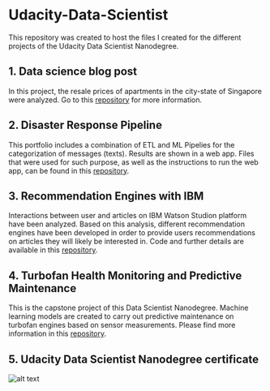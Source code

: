 # Udacity-Data-Scientist
This repository was created to host the files I created for the different projects of the Udacity Data Scientist Nanodegree.
## 1. Data science blog post
In this project, the resale prices of apartments in the city-state of Singapore were analyzed. Go to this [repository](https://github.com/Luis-Conti/Udacity-Data-Scientist/blob/main/Data-Science-Blog-Post) for more information.
## 2. Disaster Response Pipeline
This portfolio includes a combination of ETL and ML Pipelies for the categorization of messages (texts). Results are shown in a web app.
Files that were used for such purpose, as well as the instructions to run the web app, can be found in this [repository](https://github.com/Luis-Conti/Udacity-Data-Scientist/blob/main/Disaster-Response-Pipeline).
## 3. Recommendation Engines with IBM
Interactions between user and articles on IBM Watson Studion platform have been analyzed. Based on this analysis, different recommendation engines have been developed in order to provide users recommendations on articles they will likely be interested in. Code and further details are available in this [repository](https://github.com/Luis-Conti/Udacity-Data-Scientist/blob/main/Recommendation-Engines-IBM).
## 4. Turbofan Health Monitoring and Predictive Maintenance
This is the capstone project of this Data Scientist Nanodegree. Machine learning models are created to carry out predictive maintenance on turbofan engines based on sensor measurements. Please find more information in this [repository](https://github.com/Luis-Conti/Udacity-Data-Scientist/tree/main/Turbofan-Predictive-Maintenance).
## 5. Udacity Data Scientist Nanodegree certificate
![alt text](https://github.com/Luis-Conti/Udacity-Data-Scientist/blob/main/Data%20Scientist%20Certificate.png)
